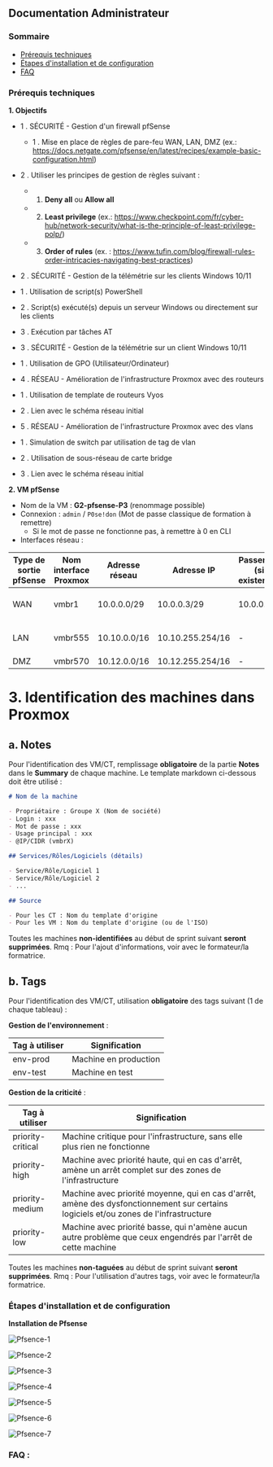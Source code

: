 ## Documentation Administrateur

### Sommaire
- [Prérequis techniques]()
- [Étapes d'installation et de configuration]()
- [FAQ]()

### Prérequis techniques

 **1. Objectifs**

- 1 . SÉCURITÉ - Gestion d'un firewall pfSense
	- 1 . Mise en place de règles de pare-feu WAN, LAN, DMZ (ex.: https://docs.netgate.com/pfsense/en/latest/recipes/example-basic-configuration.html)
	
- 2 . Utiliser les principes de gestion de règles suivant :
	-	1. **Deny all** ou **Allow all**
	-	2. **Least privilege** (ex.: https://www.checkpoint.com/fr/cyber-hub/network-security/what-is-the-principle-of-least-privilege-polp/)
	-	3. **Order of rules** (ex. : https://www.tufin.com/blog/firewall-rules-order-intricacies-navigating-best-practices)

 - 2 . SÉCURITÉ - Gestion de la télémétrie sur les clients Windows 10/11
 -	1 . Utilisation de script(s) PowerShell
 -	2 . Script(s) exécuté(s) depuis un serveur Windows ou directement sur les clients
 -	3 . Exécution par tâches AT

 - 3 . SÉCURITÉ - Gestion de la télémétrie sur un client Windows 10/11
  
  - 1 . Utilisation de GPO (Utilisateur/Ordinateur)

 - 4 . RÉSEAU - Amélioration de l'infrastructure Proxmox avec des routeurs
  -	1 . Utilisation de template de routeurs Vyos
  -	2 . Lien avec le schéma réseau initial

  - 5 . RÉSEAU - Amélioration de l'infrastructure Proxmox avec des vlans
  -	1 . Simulation de switch par utilisation de tag de vlan
 -	2 . Utilisation de sous-réseau de carte bridge
 -	3 . Lien avec le schéma réseau initial

 **2. VM pfSense**

- Nom de la VM : **G2-pfsense-P3** (renommage possible)
- Connexion : `admin` / `P0se!don` (Mot de passe classique de formation à remettre)
	- Si le mot de passe ne fonctionne pas, à remettre à 0 en CLI
- Interfaces réseau :

| Type de sortie pfSense | Nom interface Proxmox | Adresse réseau | Adresse IP       | Passerelle (si existence) | Rmq                  |
| ---------------------- | --------------------- | -------------- | ---------------- | ------------------------- | -------------------- |
| WAN                    | vmbr1                 | 10.0.0.0/29    | 10.0.0.3/29      | 10.0.0.1                  | Ne pas changer l'@IP |
| LAN                    | vmbr555               | 10.10.0.0/16   | 10.10.255.254/16 | -                         | Accès console web    |
| DMZ                    | vmbr570               | 10.12.0.0/16   | 10.12.255.254/16 | -                         | -                    |

# 3. Identification des machines dans Proxmox

## a. Notes

Pour l'identification des VM/CT, remplissage **obligatoire** de la partie **Notes** dans le **Summary** de chaque machine.
Le template markdown ci-dessous doit être utilisé :

```markdown
# Nom de la machine

- Propriétaire : Groupe X (Nom de société)
- Login : xxx
- Mot de passe : xxx
- Usage principal : xxx
- @IP/CIDR (vmbrX)

## Services/Rôles/Logiciels (détails)

- Service/Rôle/Logiciel 1
- Service/Rôle/Logiciel 2
- ...

## Source

- Pour les CT : Nom du template d'origine
- Pour les VM : Nom du template d'origine (ou de l'ISO)
```

Toutes les machines **non-identifiées** au début de sprint suivant **seront supprimées**.
Rmq : Pour l'ajout d'informations, voir avec le formateur/la formatrice.

## b. Tags

Pour l'identification des VM/CT, utilisation **obligatoire** des tags suivant (1 de chaque tableau) :

**Gestion de l'environnement** :

| Tag à utiliser | Signification         |
| -------------- | --------------------- |
| env-prod       | Machine en production |
| env-test       | Machine en test       |

**Gestion de la criticité** :

| Tag à utiliser    | Signification                                                                                                                         |
| ----------------- | ------------------------------------------------------------------------------------------------------------------------------------- |
| priority-critical | Machine critique pour l'infrastructure, sans elle plus rien ne fonctionne                                                             |
| priority-high     | Machine avec priorité haute, qui en cas d'arrêt, amène un arrêt complet sur des zones de l'infrastructure                             |
| priority-medium   | Machine avec priorité moyenne, qui en cas d'arrêt, amène des dysfonctionnement sur certains logiciels et/ou zones de l'infrastructure |
| priority-low      | Machine avec priorité basse, qui n'amène aucun autre problème que ceux engendrés par l'arrêt de cette machine                         |
Toutes les machines **non-taguées** au début de sprint suivant **seront supprimées**.
Rmq : Pour l'utilisation d'autres tags, voir avec le formateur/la formatrice.


### Étapes d'installation et de configuration

**Installation de Pfsense**

![Pfsence-1](https://github.com/user-attachments/assets/801a70c1-f554-4a87-baef-b1e13e79ea36)



![Pfsence-2](https://github.com/user-attachments/assets/bccf0d8f-20ee-4edf-90f3-29b378f7ec8f)



![Pfsence-3](https://github.com/user-attachments/assets/8c355607-f351-40f5-8b90-819fc9c3479d)



![Pfsence-4](https://github.com/user-attachments/assets/560eda5b-7bf0-4a8d-8b9d-357733865e99)



![Pfsence-5](https://github.com/user-attachments/assets/017e4292-8e02-4bb7-b380-4bbaeffcc942)



![Pfsence-6](https://github.com/user-attachments/assets/9b15cd87-4963-46ca-b89c-4e05bbf20770)



![Pfsence-7](https://github.com/user-attachments/assets/74fffbfa-30bc-4da3-97ec-bac10d4a34f1)






### FAQ :
